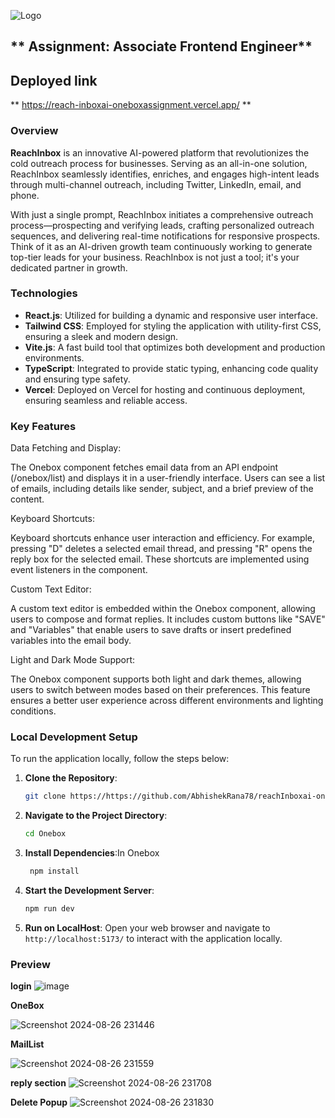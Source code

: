 ![Logo](https://github.com/user-attachments/assets/11f6d9de-acd1-40b6-8d71-d885388ba808)

## ** Assignment: Associate Frontend Engineer**

## Deployed link 

**  https://reach-inboxai-oneboxassignment.vercel.app/  **


### **Overview**

**ReachInbox** is an innovative AI-powered platform that revolutionizes the cold outreach process for businesses. Serving as an all-in-one solution, ReachInbox seamlessly identifies, enriches, and engages high-intent leads through multi-channel outreach, including Twitter, LinkedIn, email, and phone. 

With just a single prompt, ReachInbox initiates a comprehensive outreach process—prospecting and verifying leads, crafting personalized outreach sequences, and delivering real-time notifications for responsive prospects. Think of it as an AI-driven growth team continuously working to generate top-tier leads for your business. ReachInbox is not just a tool; it's your dedicated partner in growth.

### **Technologies**

- **React.js**: Utilized for building a dynamic and responsive user interface.
- **Tailwind CSS**: Employed for styling the application with utility-first CSS, ensuring a sleek and modern design.
- **Vite.js**: A fast build tool that optimizes both development and production environments.
- **TypeScript**: Integrated to provide static typing, enhancing code quality and ensuring type safety.
- **Vercel**: Deployed on Vercel for hosting and continuous deployment, ensuring seamless and reliable access.

### **Key Features**

Data Fetching and Display:

The Onebox component fetches email data from an API endpoint (/onebox/list) and displays it in a user-friendly interface. Users can see a list of emails, including details like sender, subject, and a brief preview of the content.

Keyboard Shortcuts:

Keyboard shortcuts enhance user interaction and efficiency. For example, pressing "D" deletes a selected email thread, and pressing "R" opens the reply box for the selected email. These shortcuts are implemented using event listeners in the component.

Custom Text Editor:

A custom text editor is embedded within the Onebox component, allowing users to compose and format replies. It includes custom buttons like "SAVE" and "Variables" that enable users to save drafts or insert predefined variables into the email body.

Light and Dark Mode Support:

The Onebox component supports both light and dark themes, allowing users to switch between modes based on their preferences. This feature ensures a better user experience across different environments and lighting conditions.









### **Local Development Setup**

To run the application locally, follow the steps below:

1. **Clone the Repository**:
   ```bash
   git clone https://https://github.com/AbhishekRana78/reachInboxai-oneboxassignment.git
   ```

2. **Navigate to the Project Directory**:
   ```bash
   cd Onebox
   ```

3. **Install Dependencies**:In Onebox
   ```bash
    npm install
   ```

4. **Start the Development Server**:
   ```bash
   npm run dev
   ```

5. **Run on LocalHost**:
   Open your web browser and navigate to `http://localhost:5173/` to interact with the application locally.

### **Preview**

**login**
![image](https://github.com/user-attachments/assets/11172e5b-3fbd-46e1-909a-e9e9e8657b73)

**OneBox**

![Screenshot 2024-08-26 231446](https://github.com/user-attachments/assets/f7eebed8-f88c-4ff0-a6e8-c78a15245994)




**MailList**

![Screenshot 2024-08-26 231559](https://github.com/user-attachments/assets/cbc08a25-8f5c-47f4-80d4-ffff0a5b3228)


**reply section**
![Screenshot 2024-08-26 231708](https://github.com/user-attachments/assets/7eea0c6f-09a5-4305-a7b8-e2837b6c71f4)

**Delete Popup**
![Screenshot 2024-08-26 231830](https://github.com/user-attachments/assets/c926e8d5-88da-4e5f-a679-36fe9a161c18)




